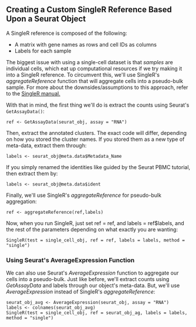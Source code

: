 ## Creating a Custom SingleR Reference Based Upon a Seurat Object

A SingleR reference is composed of the following: 
- A matrix with gene names as rows and cell IDs as columns
- Labels for each sample

The biggest issue with using a single-cell dataset is that *samples* are individual cells, which eat up computational resources if we 
try making it into a SingleR reference. To circumvent this, we'll use SingleR's *aggregateReference* 
function that will aggregate cells into a pseudo-bulk sample. For more about the downsides/assumptions to this approach, refer
to the [SingleR manual.](https://bioconductor.org/packages/devel/bioc/vignettes/SingleR/inst/doc/SingleR.html#6_reference_options)

With that in mind, the first thing we'll do is extract the counts using Seurat's `GetAssayData()`:

`ref <- GetAssayData(seurat_obj, assay = "RNA")` <br>

Then, extract the annotated clusters. The exact code will differ, depending on how you stored the cluster names. If you stored them as a new type of meta-data, extract them through: 

`labels <- seurat_obj@meta.data$Metadata_Name`

If you simply renamed the identities like guided by the Seurat PBMC tutorial, then extract them by:

`labels <- seurat_obj@meta.data$ident`

Finally, we'll use SingleR's *aggregateReference* for pseudo-bulk aggregation:

`ref <- aggregateReference(ref,labels)`

Now, when you run SingleR, just set ref = ref, and labels = ref$labels, and the rest of the parameters depending on what exactly you are wanting: 

`SingleR(test = single_cell_obj, ref = ref, labels = labels, method = "single")`

### Using Seurat's AverageExpression Function
We can also use Seurat's *AverageExpression* function to aggregate our cells into a pseudo-bulk. Just like before, we'll extract counts using *GetAssayData* and labels through our object's meta-data. But, we'll use *AverageExpression* instead of SingleR's *aggregateReference*:

```
seurat_obj_avg <- AverageExpression(seurat_obj, assay = "RNA")
labels <- colnames(seurat_obj_avg)
SingleR(test = single_cell_obj, ref = seurat_obj_ag, labels = labels, method = "single")
```
